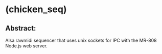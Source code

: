 (chicken_seq)
=============

Abstract:
---------

Alsa rawmidi sequencer that uses unix sockets for IPC with the MR-808 Node.js web server.
